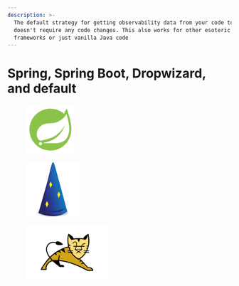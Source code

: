 ```yaml
---
description: >-
  The default strategy for getting observability data from your code to Digma
  doesn't require any code changes. This also works for other esoteric
  frameworks or just vanilla Java code
---
```


# Spring, Spring Boot, Dropwizard, and default

<div align="left">

<figure><img src="../../.gitbook/assets/image (2) (1) (1) (1).png" alt="" width="113"><figcaption></figcaption></figure>

<figure><img src="../../.gitbook/assets/image (3) (1) (1).png" alt="" width="123"><figcaption></figcaption></figure>

<figure><img src="../../.gitbook/assets/image (4) (1) (1).png" alt="" width="188"><figcaption></figcaption></figure>

</div>
